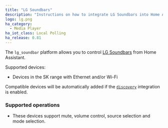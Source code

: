 ```yaml
---
title: "LG Soundbars"
description: "Instructions on how to integrate LG Soundbars into Home Assistant."
logo: lg.png
ha_category:
  - Media Player
ha_iot_class: Local Polling
ha_release: 0.81
---
```


The `lg_soundbar` platform allows you to control [LG Soundbars](https://www.lg.com/us/sound-bars) from Home Assistant.

Supported devices:

- Devices in the SK range with Ethernet and/or Wi-Fi

Compatible devices will be automatically added if the [`discovery`](/integrations/discovery/) integration is enabled.

### Supported operations

- These devices support mute, volume control, source selection and mode selection.
